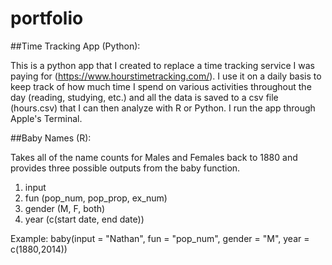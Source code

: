 # portfolio

##Time Tracking App (Python): 

This is a python app that I created to replace a time tracking service I was paying for (https://www.hourstimetracking.com/). I use it on a daily basis to keep track of how much time I spend on various activities throughout the day (reading, studying, etc.) and all the data is saved to a csv file (hours.csv) that I can then analyze with R or Python. I run the app through Apple's Terminal. 

##Baby Names (R): 

Takes all of the name counts for Males and Females back to 1880 and provides three possible outputs from the baby function. 
1. input
2. fun (pop_num, pop_prop, ex_num)
3. gender (M, F, both)
4. year (c(start date, end date))

Example: baby(input = "Nathan", fun = "pop_num", gender = "M", year = c(1880,2014))

